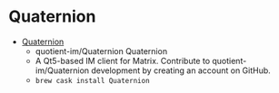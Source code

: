 # Quaternion
- [Quaternion](https://github.com/quotient-im/Quaternion)
  -  quotient-im/Quaternion Quaternion
  - A Qt5-based IM client for Matrix. Contribute to quotient-im/Quaternion development by creating an account on GitHub.
  - `brew cask install Quaternion`
